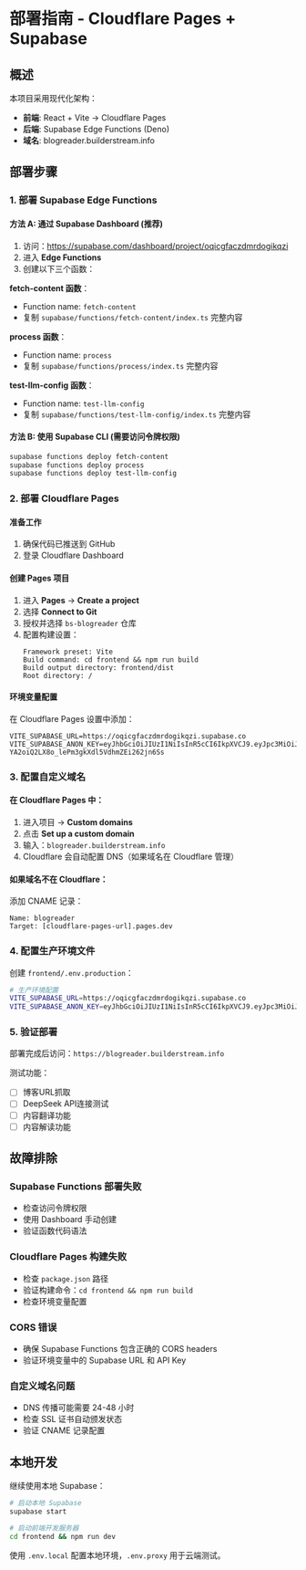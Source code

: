 # 部署指南 - Cloudflare Pages + Supabase

## 概述
本项目采用现代化架构：
- **前端**: React + Vite → Cloudflare Pages
- **后端**: Supabase Edge Functions (Deno)
- **域名**: blogreader.builderstream.info

## 部署步骤

### 1. 部署 Supabase Edge Functions

#### 方法 A: 通过 Supabase Dashboard (推荐)
1. 访问：https://supabase.com/dashboard/project/oqicgfaczdmrdogikqzi
2. 进入 **Edge Functions**
3. 创建以下三个函数：

**fetch-content 函数**：
- Function name: `fetch-content`
- 复制 `supabase/functions/fetch-content/index.ts` 完整内容

**process 函数**：
- Function name: `process`
- 复制 `supabase/functions/process/index.ts` 完整内容

**test-llm-config 函数**：
- Function name: `test-llm-config`
- 复制 `supabase/functions/test-llm-config/index.ts` 完整内容

#### 方法 B: 使用 Supabase CLI (需要访问令牌权限)
```bash
supabase functions deploy fetch-content
supabase functions deploy process
supabase functions deploy test-llm-config
```

### 2. 部署 Cloudflare Pages

#### 准备工作
1. 确保代码已推送到 GitHub
2. 登录 Cloudflare Dashboard

#### 创建 Pages 项目
1. 进入 **Pages** → **Create a project**
2. 选择 **Connect to Git**
3. 授权并选择 `bs-blogreader` 仓库
4. 配置构建设置：
   ```
   Framework preset: Vite
   Build command: cd frontend && npm run build
   Build output directory: frontend/dist
   Root directory: /
   ```

#### 环境变量配置
在 Cloudflare Pages 设置中添加：
```
VITE_SUPABASE_URL=https://oqicgfaczdmrdogikqzi.supabase.co
VITE_SUPABASE_ANON_KEY=eyJhbGciOiJIUzI1NiIsInR5cCI6IkpXVCJ9.eyJpc3MiOiJzdXBhYmFzZSIsInJlZiI6Im9xaWNnZmFjemRtcmRvZ2xrcXppIiwicm9sZSI6ImFub24iLCJpYXQiOjE3NTgwMzAyMzUsImV4cCI6MjA3MzYwNjIzNX0.mXWZ-YA2oiQ2LX8o_lePm3gkXdl5VdhmZEi262jn6Ss
```

### 3. 配置自定义域名

#### 在 Cloudflare Pages 中：
1. 进入项目 → **Custom domains**
2. 点击 **Set up a custom domain**
3. 输入：`blogreader.builderstream.info`
4. Cloudflare 会自动配置 DNS（如果域名在 Cloudflare 管理）

#### 如果域名不在 Cloudflare：
添加 CNAME 记录：
```
Name: blogreader
Target: [cloudflare-pages-url].pages.dev
```

### 4. 配置生产环境文件

创建 `frontend/.env.production`：
```bash
# 生产环境配置
VITE_SUPABASE_URL=https://oqicgfaczdmrdogikqzi.supabase.co
VITE_SUPABASE_ANON_KEY=eyJhbGciOiJIUzI1NiIsInR5cCI6IkpXVCJ9.eyJpc3MiOiJzdXBhYmFzZSIsInJlZiI6Im9xaWNnZmFjemRtcmRvZ2xrcXppIiwicm9sZSI6ImFub24iLCJpYXQiOjE3NTgwMzAyMzUsImV4cCI6MjA3MzYwNjIzNX0.mXWZ-YA2oiQ2LX8o_lePm3gkXdl5VdhmZEi262jn6Ss
```

### 5. 验证部署

部署完成后访问：`https://blogreader.builderstream.info`

测试功能：
- [ ] 博客URL抓取
- [ ] DeepSeek API连接测试
- [ ] 内容翻译功能
- [ ] 内容解读功能

## 故障排除

### Supabase Functions 部署失败
- 检查访问令牌权限
- 使用 Dashboard 手动创建
- 验证函数代码语法

### Cloudflare Pages 构建失败
- 检查 `package.json` 路径
- 验证构建命令：`cd frontend && npm run build`
- 检查环境变量配置

### CORS 错误
- 确保 Supabase Functions 包含正确的 CORS headers
- 验证环境变量中的 Supabase URL 和 API Key

### 自定义域名问题
- DNS 传播可能需要 24-48 小时
- 检查 SSL 证书自动颁发状态
- 验证 CNAME 记录配置

## 本地开发

继续使用本地 Supabase：
```bash
# 启动本地 Supabase
supabase start

# 启动前端开发服务器
cd frontend && npm run dev
```

使用 `.env.local` 配置本地环境，`.env.proxy` 用于云端测试。
